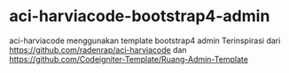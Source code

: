 # aci-harviacode-bootstrap4-admin
aci-harviacode menggunakan template bootstrap4 admin
Terinspirasi dari https://github.com/radenrap/aci-harviacode dan https://github.com/Codeigniter-Template/Ruang-Admin-Template
